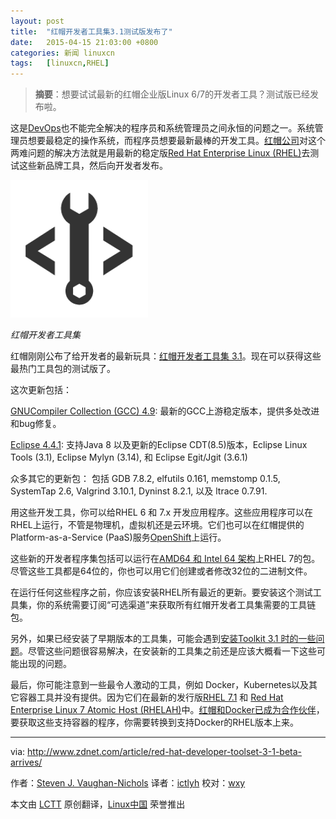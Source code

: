 ```yaml
---
layout: post
title:	"红帽开发者工具集3.1测试版发布了"
date:	2015-04-15 21:03:00 +0800 
categories:	新闻 linuxcn 
tags:	[linuxcn,RHEL]
---
```




> 
> **摘要**：想要试试最新的红帽企业版Linux 6/7的开发者工具？测试版已经发布啦。
> 
> 
> 


这是[DevOps](http://blogs.csc.com/2015/02/03/devops-theory-for-beginners/)也不能完全解决的程序员和系统管理员之间永恒的问题之一。系统管理员想要最稳定的操作系统，而程序员想要最新最棒的开发工具。[红帽公司](http://www.redhat.com/en)对这个两难问题的解决方法就是用最新的稳定版[Red Hat Enterprise Linux (RHEL)](http://www.redhat.com/en/technologies/linux-platforms/enterprise-linux)去测试这些新品牌工具，然后向开发者发布。


![红帽开发者工具集](/Asserts/Images/album/201504/15/210331ce8ir3o1mufuzow9.png)


*红帽开发者工具集*


红帽刚刚公布了给开发者的最新玩具：[红帽开发者工具集 3.1](http://www.redhat.com/en/about/blog/red-hat-developer-toolset-31-beta-now-available)。现在可以获得这些最热门工具包的测试版了。


这次更新包括：


[GNUCompiler Collection (GCC) 4.9](https://gcc.gnu.org/gcc-4.9/): 最新的GCC上游稳定版本，提供多处改进和bug修复。


[Eclipse 4.4.1](https://projects.eclipse.org/projects/eclipse/releases/4.4.1): 支持Java 8 以及更新的Eclipse CDT(8.5)版本，Eclipse Linux Tools (3.1), Eclipse Mylyn (3.14), 和 Eclipse Egit/Jgit (3.6.1)


众多其它的更新包： 包括 GDB 7.8.2, elfutils 0.161, memstomp 0.1.5, SystemTap 2.6, Valgrind 3.10.1, Dyninst 8.2.1, 以及 ltrace 0.7.91.


用这些开发工具，你可以给RHEL 6 和 7.x 开发应用程序。这些应用程序可以在RHEL上运行，不管是物理机，虚拟机还是云环境。它们也可以在红帽提供的Platform-as-a-Service (PaaS)服务[OpenShift](https://www.openshift.com/)上运行。


这些新的开发者程序集包括可以运行在[AMD64 和 Intel 64 架构](https://access.redhat.com/documentation/en-US/Red_Hat_Developer_Toolset/3-Beta/html/3.1_Release_Notes/System_Requirements.html)上RHEL 7的包。尽管这些工具都是64位的，你也可以用它们创建或者修改32位的二进制文件。


在运行任何这些程序之前，你应该安装RHEL所有最近的更新。要安装这个测试工具集，你的系统需要订阅“可选渠道”来获取所有红帽开发者工具集需要的工具链包。


另外，如果已经安装了早期版本的工具集，可能会遇到[安装Toolkit 3.1 时的一些问题](https://access.redhat.com/documentation/en-US/Red_Hat_Developer_Toolset/3-Beta/html/3.1_Release_Notes/DTS3.1_Release.html#Known_Issues)。尽管这些问题很容易解决，在安装新的工具集之前还是应该大概看一下这些可能出现的问题。


最后，你可能注意到一些最令人激动的工具，例如 Docker，Kubernetes以及其它容器工具并没有提供。因为它们在最新的发行版[RHEL 7.1](http://www.zdnet.com/article/red-hat-7-1-is-here-centos-7-1-is-coming-soon/) 和 [Red Hat Enterprise Linux 7 Atomic Host (RHELAH)](http://www.zdnet.com/article/red-hat-buys-into-docker-containers-with-atomic-host/)中。[红帽和Docker已成为合作伙伴](http://www.zdnet.com/article/red-hat-partners-with-docker-to-create-linuxdocker-software-stack/)，要获取这些支持容器的程序，你需要转换到支持Docker的RHEL版本上来。




---


via: <http://www.zdnet.com/article/red-hat-developer-toolset-3-1-beta-arrives/>


作者：[Steven J. Vaughan-Nichols](http://www.zdnet.com/meet-the-team/us/sjvn/) 译者：[ictlyh](https://github.com/ictlyh) 校对：[wxy](https://github.com/wxy)


本文由 [LCTT](https://github.com/LCTT/TranslateProject) 原创翻译，[Linux中国](http://linux.cn/) 荣誉推出
